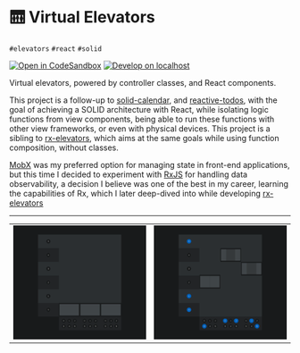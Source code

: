# 🛗 Virtual Elevators

`#elevators` `#react` `#solid`

[![Open in CodeSandbox](https://img.shields.io/badge/Open-＠CodeSandbox-blue?style=flat-square&logo=codesandbox)][live_demo]
[![Develop on localhost](https://img.shields.io/badge/Develop-＠localhost-DDD?style=flat-square&logo=gnubash&logoColor=EEE)][develop]

Virtual elevators, powered by controller classes, and React components.

This project is a follow-up to [solid-calendar][solid_calendar], and [reactive-todos][reactive_todos], with the goal of achieving a SOLID architecture with React, while isolating logic functions from view components, being able to run these functions with other view frameworks, or even with physical devices. This project is a sibling to [rx-elevators][rx_elevators], which aims at the same goals while using function composition, without classes.

[MobX][mobx] was my preferred option for managing state in front-end applications, but this time I decided to experiment with [RxJS][rxjs] for handling data observability, a decision I believe was one of the best in my career, learning the capabilities of Rx, which I later deep-dived into while developing [rx-elevators][rx_elevators]

---

<table>
  <tr>
    <td>
      <img
        alt="elevators screenshot"
        src="./.assets/screenshot.png"
      />
    </td>
    <td>
      <img
        alt="elevator movement screenshot"
        src="./.assets/screenshot-movement.png"
      />
    </td>
  </tr>
</table>

[develop]: ../../.shared/node/README.md#development

[live_demo]: https://codesandbox.io/s/github/hd-o/coding-challenge/tree/main/packages/virtual-elevators

[mobx]: https://github.com/mobxjs/mobx

[reactive_todos]: ../reactive-todos/

[rx_elevators]: ../rx-elevators/

[rxjs]: https://github.com/ReactiveX/rxjs

[solid_calendar]: ../solid-calendar/
